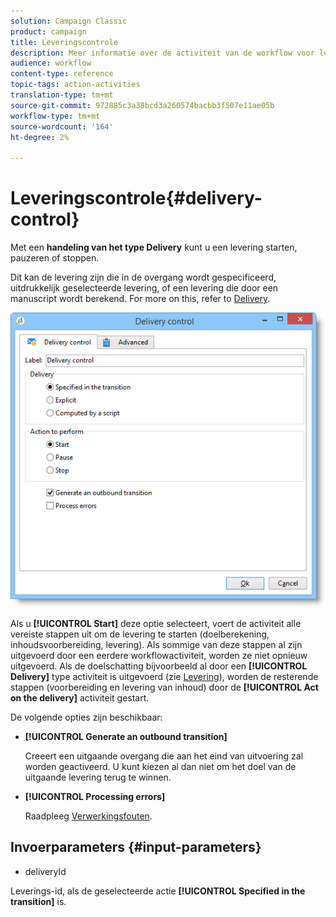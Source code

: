```yaml
---
solution: Campaign Classic
product: campaign
title: Leveringscontrole
description: Meer informatie over de activiteit van de workflow voor leveringsbeheer
audience: workflow
content-type: reference
topic-tags: action-activities
translation-type: tm+mt
source-git-commit: 972885c3a38bcd3a260574bacbb3f507e11ae05b
workflow-type: tm+mt
source-wordcount: '164'
ht-degree: 2%

---
```



# Leveringscontrole{#delivery-control}

Met een **handeling van het type Delivery** kunt u een levering starten, pauzeren of stoppen.

Dit kan de levering zijn die in de overgang wordt gespecificeerd, uitdrukkelijk geselecteerde levering, of een levering die door een manuscript wordt berekend. For more on this, refer to [Delivery](../../workflow/using/delivery.md).

![](assets/edit_diffusion_act.png)

Als u **[!UICONTROL Start]** deze optie selecteert, voert de activiteit alle vereiste stappen uit om de levering te starten (doelberekening, inhoudsvoorbereiding, levering). Als sommige van deze stappen al zijn uitgevoerd door een eerdere workflowactiviteit, worden ze niet opnieuw uitgevoerd. Als de doelschatting bijvoorbeeld al door een **[!UICONTROL Delivery]** type activiteit is uitgevoerd (zie [Levering](../../workflow/using/delivery.md)), worden de resterende stappen (voorbereiding en levering van inhoud) door de **[!UICONTROL Act on the delivery]** activiteit gestart.

De volgende opties zijn beschikbaar:

* **[!UICONTROL Generate an outbound transition]**

   Creeert een uitgaande overgang die aan het eind van uitvoering zal worden geactiveerd. U kunt kiezen al dan niet om het doel van de uitgaande levering terug te winnen.

* **[!UICONTROL Processing errors]**

   Raadpleeg [Verwerkingsfouten](../../workflow/using/monitoring-workflow-execution.md#processing-errors).

## Invoerparameters {#input-parameters}

* deliveryId

Leverings-id, als de geselecteerde actie **[!UICONTROL Specified in the transition]** is.
